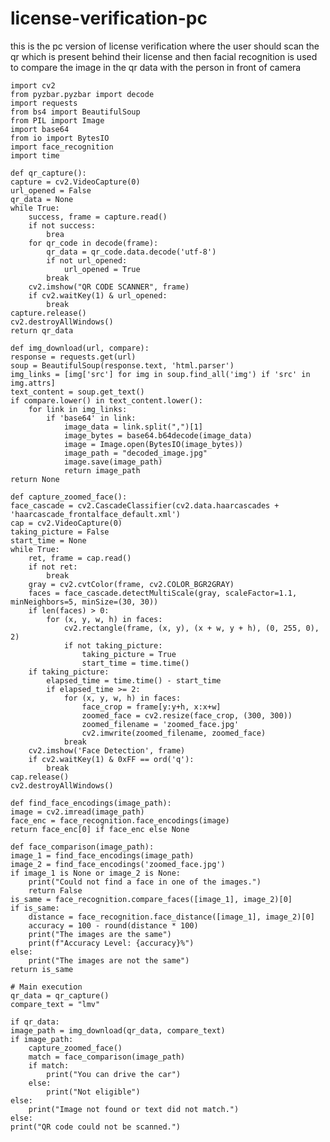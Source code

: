 # license-verification-pc
this is the pc version of license verification where the user should scan the qr which is present behind their license and then facial recognition is used to compare the image in the qr data with the person in front of camera

    import cv2
    from pyzbar.pyzbar import decode
    import requests
    from bs4 import BeautifulSoup
    from PIL import Image
    import base64
    from io import BytesIO
    import face_recognition
    import time

    def qr_capture():
    capture = cv2.VideoCapture(0)
    url_opened = False
    qr_data = None
    while True:
        success, frame = capture.read()
        if not success:
            brea
        for qr_code in decode(frame):
            qr_data = qr_code.data.decode('utf-8')
            if not url_opened:
                url_opened = True
            break
        cv2.imshow("QR CODE SCANNER", frame)
        if cv2.waitKey(1) & url_opened:
            break
    capture.release()
    cv2.destroyAllWindows()
    return qr_data

    def img_download(url, compare):
    response = requests.get(url)
    soup = BeautifulSoup(response.text, 'html.parser')
    img_links = [img['src'] for img in soup.find_all('img') if 'src' in img.attrs]
    text_content = soup.get_text()
    if compare.lower() in text_content.lower():
        for link in img_links:
            if 'base64' in link:
                image_data = link.split(",")[1]
                image_bytes = base64.b64decode(image_data)
                image = Image.open(BytesIO(image_bytes))
                image_path = "decoded_image.jpg"
                image.save(image_path)
                return image_path
    return None

    def capture_zoomed_face():
    face_cascade = cv2.CascadeClassifier(cv2.data.haarcascades + 'haarcascade_frontalface_default.xml')
    cap = cv2.VideoCapture(0)
    taking_picture = False
    start_time = None
    while True:
        ret, frame = cap.read()
        if not ret:
            break
        gray = cv2.cvtColor(frame, cv2.COLOR_BGR2GRAY)
        faces = face_cascade.detectMultiScale(gray, scaleFactor=1.1, minNeighbors=5, minSize=(30, 30))
        if len(faces) > 0:
            for (x, y, w, h) in faces:
                cv2.rectangle(frame, (x, y), (x + w, y + h), (0, 255, 0), 2)
                if not taking_picture:
                    taking_picture = True
                    start_time = time.time()
        if taking_picture:
            elapsed_time = time.time() - start_time
            if elapsed_time >= 2:
                for (x, y, w, h) in faces:
                    face_crop = frame[y:y+h, x:x+w]
                    zoomed_face = cv2.resize(face_crop, (300, 300))
                    zoomed_filename = 'zoomed_face.jpg'
                    cv2.imwrite(zoomed_filename, zoomed_face)
                break
        cv2.imshow('Face Detection', frame)
        if cv2.waitKey(1) & 0xFF == ord('q'):
            break
    cap.release()
    cv2.destroyAllWindows()

    def find_face_encodings(image_path):
    image = cv2.imread(image_path)
    face_enc = face_recognition.face_encodings(image)
    return face_enc[0] if face_enc else None

    def face_comparison(image_path):
    image_1 = find_face_encodings(image_path)
    image_2 = find_face_encodings('zoomed_face.jpg')
    if image_1 is None or image_2 is None:
        print("Could not find a face in one of the images.")
        return False
    is_same = face_recognition.compare_faces([image_1], image_2)[0]
    if is_same:
        distance = face_recognition.face_distance([image_1], image_2)[0]
        accuracy = 100 - round(distance * 100)
        print("The images are the same")
        print(f"Accuracy Level: {accuracy}%")
    else:
        print("The images are not the same")
    return is_same

    # Main execution
    qr_data = qr_capture()
    compare_text = "lmv"

    if qr_data:
    image_path = img_download(qr_data, compare_text)
    if image_path:
        capture_zoomed_face()
        match = face_comparison(image_path)
        if match:
            print("You can drive the car")
        else:
            print("Not eligible")
    else:
        print("Image not found or text did not match.")
    else:
    print("QR code could not be scanned.")
